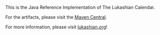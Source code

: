 This is the Java Reference Implementation of The Lukashian Calendar.

For the artifacts, please visit the [Maven Central](https://central.sonatype.com/artifact/org.lukashian/lukashian).

For more information, please visit [lukashian.org](https://www.lukashian.org)!
